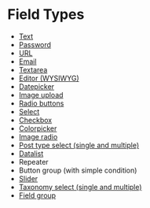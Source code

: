 # Field Types

* [Text](text.md)
* [Password](password.md)
* [URL](url.md)
* [Email](email.md)
* [Textarea](textarea.md)
* [Editor (WYSIWYG)](editor.md)
* [Datepicker](datepicker.md)
* [Image upload](upload.md)
* [Radio buttons](radio.md)
* [Select](select.md)
* [Checkbox](checkbox.md)
* [Colorpicker](colorpicker.md)
* [Image radio](image-radio.md)
* [Post type select (single and multiple)](post-type-select.md)
* [Datalist](datalist.md)
* Repeater
* Button group (with simple condition)
* [Slider](slider.md)
* [Taxonomy select (single and multiple)](taxonomy-select.md)
* [Field group](field-group.md)